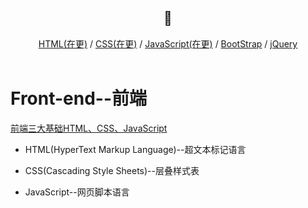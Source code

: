 <div align="center">
  <h2>📖</h2>
</div>  
<div align="center">
  <a href="#">HTML(在更)</a> / <a href="#">CSS(在更)</a> / <a href="#">JavaScript(在更)</a> / <a href="#">BootStrap</a> / <a href="#">jQuery</a>
</div>

<br>

# Front-end--前端

[前端三大基础HTML、CSS、JavaScript](#no-jump)
+ HTML(HyperText Markup Language)--超文本标记语言

+ CSS(Cascading Style Sheets)--层叠样式表

+ JavaScript--网页脚本语言
